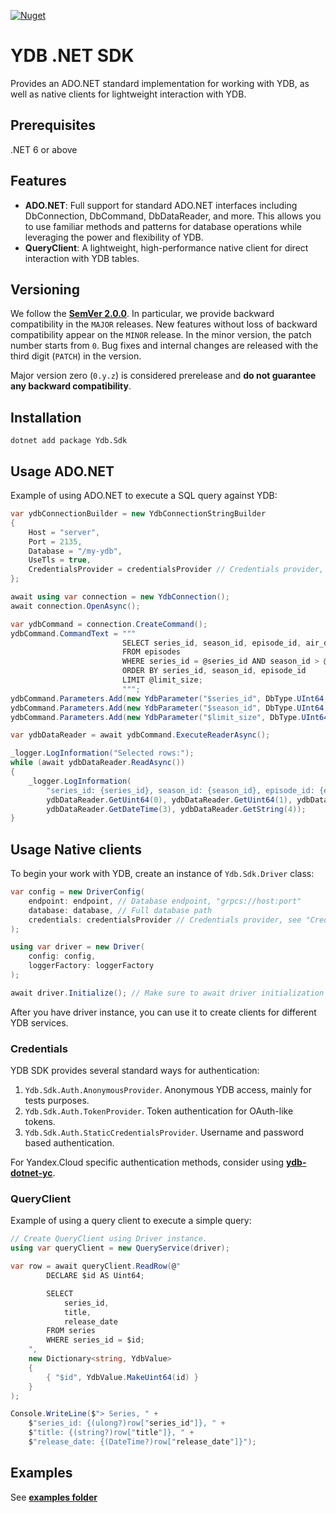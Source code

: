 [![Nuget](https://img.shields.io/nuget/v/Ydb.Sdk)](https://www.nuget.org/packages/Ydb.Sdk/)

# YDB .NET SDK
Provides an ADO.NET standard implementation for working with YDB, as well as native clients for lightweight interaction with YDB.

## Prerequisites
.NET 6 or above

## Features

- **ADO.NET**: Full support for standard ADO.NET interfaces including DbConnection, DbCommand, DbDataReader, and more. This allows you to use familiar methods and patterns for database operations while leveraging the power and flexibility of YDB.
- **QueryClient**: A lightweight, high-performance native client for direct interaction with YDB tables.

## Versioning

We follow the **[SemVer 2.0.0](https://semver.org)**. In particular, we provide backward compatibility in the `MAJOR` releases. New features without loss of backward compatibility appear on the `MINOR` release. In the minor version, the patch number starts from `0`. Bug fixes and internal changes are released with the third digit (`PATCH`) in the version.

Major version zero (`0.y.z`) is considered prerelease and **do not guarantee any backward compatibility**.

## Installation

```
dotnet add package Ydb.Sdk
```

## Usage ADO.NET

Example of using ADO.NET to execute a SQL query against YDB:

```c#
var ydbConnectionBuilder = new YdbConnectionStringBuilder
{
    Host = "server",
    Port = 2135,
    Database = "/my-ydb",
    UseTls = true,
    CredentialsProvider = credentialsProvider // Credentials provider, see "Credentials" section
};

await using var connection = new YdbConnection();
await connection.OpenAsync();

var ydbCommand = connection.CreateCommand();
ydbCommand.CommandText = """
                         SELECT series_id, season_id, episode_id, air_date, title
                         FROM episodes
                         WHERE series_id = @series_id AND season_id > @season_id
                         ORDER BY series_id, season_id, episode_id
                         LIMIT @limit_size;
                         """;
ydbCommand.Parameters.Add(new YdbParameter("$series_id", DbType.UInt64, 1U));
ydbCommand.Parameters.Add(new YdbParameter("$season_id", DbType.UInt64, 1U));
ydbCommand.Parameters.Add(new YdbParameter("$limit_size", DbType.UInt64, 3U));

var ydbDataReader = await ydbCommand.ExecuteReaderAsync();

_logger.LogInformation("Selected rows:");
while (await ydbDataReader.ReadAsync())
{
    _logger.LogInformation(
        "series_id: {series_id}, season_id: {season_id}, episode_id: {episode_id}, air_date: {air_date}, title: {title}",
        ydbDataReader.GetUint64(0), ydbDataReader.GetUint64(1), ydbDataReader.GetUint64(2),
        ydbDataReader.GetDateTime(3), ydbDataReader.GetString(4));
}
```

## Usage Native clients

To begin your work with YDB, create an instance of `Ydb.Sdk.Driver` class:
```c#
var config = new DriverConfig(
    endpoint: endpoint, // Database endpoint, "grpcs://host:port"
    database: database, // Full database path
    credentials: credentialsProvider // Credentials provider, see "Credentials" section
);

using var driver = new Driver(
    config: config,
    loggerFactory: loggerFactory
);

await driver.Initialize(); // Make sure to await driver initialization
```

After you have driver instance, you can use it to create clients for different YDB services.

### Credentials
YDB SDK provides several standard ways for authentication:
1) `Ydb.Sdk.Auth.AnonymousProvider`. Anonymous YDB access, mainly for tests purposes.
2) `Ydb.Sdk.Auth.TokenProvider`. Token authentication for OAuth-like tokens.
3) `Ydb.Sdk.Auth.StaticCredentialsProvider`. Username and password based authentication.

For Yandex.Cloud specific authentication methods, consider using **[ydb-dotnet-yc](https://github.com/ydb-platform/ydb-dotnet-yc)**.

### QueryClient

Example of using a query client to execute a simple query:

```c#
// Create QueryClient using Driver instance.
using var queryClient = new QueryService(driver);

var row = await queryClient.ReadRow(@"
        DECLARE $id AS Uint64;

        SELECT
            series_id,
            title,
            release_date
        FROM series
        WHERE series_id = $id;
    ",
    new Dictionary<string, YdbValue>
    {
        { "$id", YdbValue.MakeUint64(id) }
    }
);

Console.WriteLine($"> Series, " +
    $"series_id: {(ulong?)row["series_id"]}, " +
    $"title: {(string?)row["title"]}, " +
    $"release_date: {(DateTime?)row["release_date"]}");
```

## Examples

See **[examples folder](https://github.com/ydb-platform/ydb-dotnet-sdk/tree/main/examples)**
